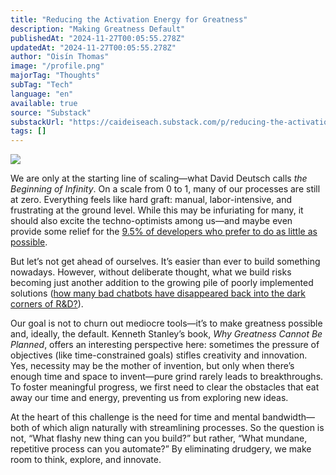 ```yaml
---
title: "Reducing the Activation Energy for Greatness"
description: "Making Greatness Default"
publishedAt: "2024-11-27T00:05:55.278Z"
updatedAt: "2024-11-27T00:05:55.278Z"
author: "Oisín Thomas"
image: "/profile.png"
majorTag: "Thoughts"
subTag: "Tech"
language: "en"
available: true
source: "Substack"
substackUrl: "https://caideiseach.substack.com/p/reducing-the-activation-energy-for-greatness"
tags: []
---
```


![](https://substack-post-media.s3.amazonaws.com/public/images/ecd3d3d3-aa77-408b-94df-7adcee39abc0_1394x464.png)

We are only at the starting line of scaling—what David Deutsch calls _the Beginning of Infinity_. On a scale from 0 to 1, many of our processes are still at zero. Everything feels like hard graft: manual, labor-intensive, and frustrating at the ground level. While this may be infuriating for many, it should also excite the techno-optimists among us—and maybe even provide some relief for the [9.5% of developers who prefer to do as little as possible](https://threadreaderapp.com/thread/1859290734257635439.html).

But let’s not get ahead of ourselves. It’s easier than ever to build something nowadays. However, without deliberate thought, what we build risks becoming just another addition to the growing pile of poorly implemented solutions ([how many bad chatbots have disappeared back into the dark corners of R&D?](https://www.theregister.com/2024/01/23/dpd_chatbot_goes_rogue)).

Our goal is not to churn out mediocre tools—it’s to make greatness possible and, ideally, the default. Kenneth Stanley’s book, _Why Greatness Cannot Be Planned_, offers an interesting perspective here: sometimes the pressure of objectives (like time-constrained goals) stifles creativity and innovation. Yes, necessity may be the mother of invention, but only when there’s enough time and space to invent—pure grind rarely leads to breakthroughs. To foster meaningful progress, we first need to clear the obstacles that eat away our time and energy, preventing us from exploring new ideas.

At the heart of this challenge is the need for time and mental bandwidth—both of which align naturally with streamlining processes. So the question is not, “What flashy new thing can you build?” but rather, “What mundane, repetitive process can you automate?” By eliminating drudgery, we make room to think, explore, and innovate.

